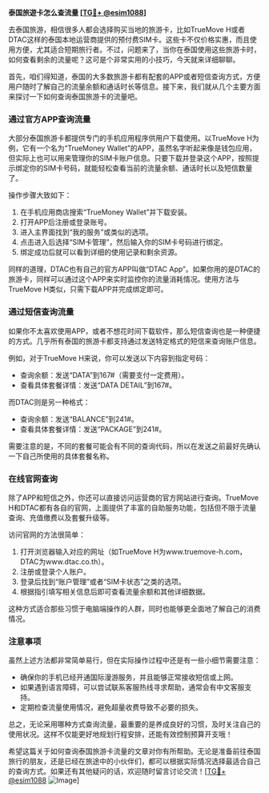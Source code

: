 **泰国旅遊卡怎么查流量 [[TG💪+ @esim1088](https://t.me/s/esim1088)]**

去泰国旅游，相信很多人都会选择购买当地的旅游卡，比如TrueMove H或者DTAC这样的泰国本地运营商提供的预付费SIM卡。这些卡不仅价格实惠，而且使用方便，尤其适合短期旅行者。不过，问题来了，当你在泰国使用这些旅游卡时，如何查看剩余的流量呢？这可是个非常实用的小技巧，今天就来详细聊聊。

首先，咱们得知道，泰国的大多数旅游卡都有配套的APP或者短信查询方式，方便用户随时了解自己的流量余额和通话时长等信息。接下来，我们就从几个主要方面来探讨一下如何查询泰国旅游卡的流量吧。

### **通过官方APP查询流量**
大部分泰国旅游卡都提供专门的手机应用程序供用户下载使用。以TrueMove H为例，它有一个名为“TrueMoney Wallet”的APP，虽然名字听起来像是钱包应用，但实际上也可以用来管理你的SIM卡账户信息。只要下载并登录这个APP，按照提示绑定你的SIM卡号码，就能轻松查看当前的流量余额、通话时长以及短信数量了。

操作步骤大致如下：
1. 在手机应用商店搜索“TrueMoney Wallet”并下载安装。
2. 打开APP后注册或登录账号。
3. 进入主界面找到“我的服务”或类似的选项。
4. 点击进入后选择“SIM卡管理”，然后输入你的SIM卡号码进行绑定。
5. 绑定成功后就可以看到详细的使用记录和剩余资源。

同样的道理，DTAC也有自己的官方APP叫做“DTAC App”。如果你用的是DTAC的旅游卡，同样可以通过这个APP来实时监控你的流量消耗情况。使用方法与TrueMove H类似，只需下载APP并完成绑定即可。

### **通过短信查询流量**
如果你不太喜欢使用APP，或者不想花时间下载软件，那么短信查询也是一种便捷的方式。几乎所有泰国的旅游卡都支持通过发送特定格式的短信来查询账户信息。

例如，对于TrueMove H来说，你可以发送以下内容到指定号码：
- 查询余额：发送“DATA”到167#（需要支付一定费用）。
- 查看具体套餐详情：发送“DATA DETAIL”到167#。

而DTAC则是另一种格式：
- 查询余额：发送“BALANCE”到241#。
- 查看具体套餐详情：发送“PACKAGE”到241#。

需要注意的是，不同的套餐可能会有不同的查询代码，所以在发送之前最好先确认一下自己所使用的具体套餐名称。

### **在线官网查询**
除了APP和短信之外，你还可以直接访问运营商的官方网站进行查询。TrueMove H和DTAC都有各自的官网，上面提供了丰富的自助服务功能，包括但不限于流量查询、充值缴费以及套餐升级等。

访问官网的方法很简单：
1. 打开浏览器输入对应的网址（如TrueMove H为www.truemove-h.com，DTAC为www.dtac.co.th）。
2. 注册或登录个人账户。
3. 登录后找到“账户管理”或者“SIM卡状态”之类的选项。
4. 根据指引填写相关信息后即可查看流量余额和其他详细数据。

这种方式适合那些习惯于电脑端操作的人群，同时也能够更全面地了解自己的消费情况。

### **注意事项**
虽然上述方法都非常简单易行，但在实际操作过程中还是有一些小细节需要注意：
- 确保你的手机已经开通国际漫游服务，并且能够正常接收短信或上网。
- 如果遇到语言障碍，可以尝试联系客服热线寻求帮助，通常会有中文客服支持。
- 定期检查流量使用情况，避免超量收费导致不必要的损失。

总之，无论采用哪种方式查询流量，最重要的是养成良好的习惯，及时关注自己的使用状况。这样不仅能更好地规划行程安排，还能有效控制预算开支哦！

希望这篇关于如何查询泰国旅游卡流量的文章对你有所帮助。无论是准备前往泰国旅行的朋友，还是已经在旅途中的小伙伴们，都可以根据实际情况选择最适合自己的查询方式。如果还有其他疑问的话，欢迎随时留言讨论交流！[[TG💪+ @esim1088](https://t.me/s/esim1088) ![Image](https://i.postimg.cc/4NQfJmqS/Snipaste-2025-05-13-00-14-12.png)]